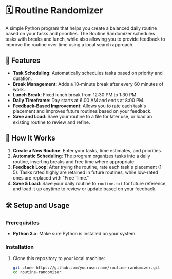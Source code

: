 # 🗓️ Routine Randomizer

A simple Python program that helps you create a balanced daily routine based on your tasks and priorities. The Routine Randomizer schedules tasks with breaks and lunch, while also allowing you to provide feedback to improve the routine over time using a local search approach.

## 🚀 Features
- **Task Scheduling**: Automatically schedules tasks based on priority and duration.
- **Break Management**: Adds a 10-minute break after every 60 minutes of work.
- **Lunch Break**: Fixed lunch break from 12:30 PM to 1:30 PM.
- **Daily Timeframe**: Day starts at 6:00 AM and ends at 8:00 PM.
- **Feedback-Based Improvement**: Allows you to rate each task's placement and improves future routines based on your feedback.
- **Save and Load**: Save your routine to a file for later use, or load an existing routine to review and refine.

## 📝 How It Works
1. **Create a New Routine**: Enter your tasks, time estimates, and priorities.
2. **Automatic Scheduling**: The program organizes tasks into a daily routine, inserting breaks and free time where appropriate.
3. **Feedback Loop**: After trying the routine, rate each task's placement (1-5). Tasks rated highly are retained in future routines, while low-rated ones are replaced with "Free Time."
4. **Save & Load**: Save your daily routine to `routine.txt` for future reference, and load it up anytime to review or update based on your feedback.

## 🛠️ Setup and Usage

### Prerequisites
- **Python 3.x**: Make sure Python is installed on your system.

### Installation
1. Clone this repository to your local machine:
   ```bash
   git clone https://github.com/yourusername/routine-randomizer.git
   cd routine-randomizer


